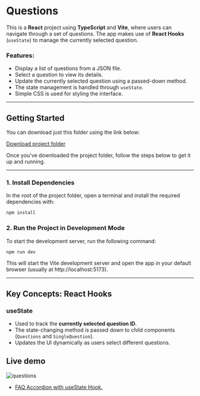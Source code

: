 # Questions

This is a **React** project using **TypeScript** and **Vite**, where users can navigate through a set of questions. The app makes use of **React Hooks** (`useState`) to manage the currently selected question.

### Features:
- Display a list of questions from a JSON file.
- Select a question to view its details.
- Update the currently selected question using a passed-down method.
- The state management is handled through `useState`.
- Simple CSS is used for styling the interface.

---

## Getting Started

You can download just this folder using the link below:

[Download project folder](https://downgit.github.io/#/home?url=https://github.com/armandomzn/react_components/tree/main/questions)

Once you've downloaded the project folder, follow the steps below to get it up and running.

---

### 1. Install Dependencies
In the root of the project folder, open a terminal and install the required dependencies with:

```sh
npm install
```

### 2. Run the Project in Development Mode

To start the development server, run the following command:
```sh
npm run dev
```
This will start the Vite development server and open the app in your default browser (usually at http://localhost:5173).

---

## Key Concepts: React Hooks

### useState
- Used to track the **currently selected question ID**.
- The state-changing method is passed down to child components (`Questions` and `SingleQuestion`).
- Updates the UI dynamically as users select different questions.

## Live demo
![questions](https://github.com/user-attachments/assets/8cf8d141-a0de-42a2-96ca-97c51f70b442)
- [FAQ Accordion with useState Hook.](https://calm-sunflower-94db63.netlify.app/)
